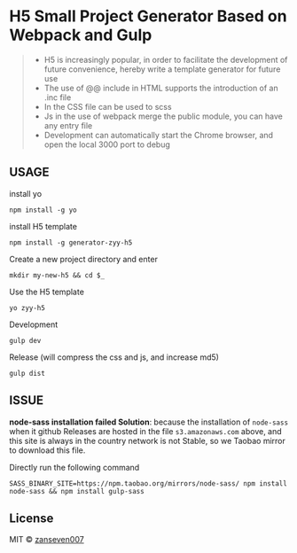 # H5 Small Project Generator Based on Webpack and Gulp

> - H5 is increasingly popular, in order to facilitate the development of future convenience, hereby write a template generator for future use
> - The use of @@ include in HTML supports the introduction of an .inc file
> - In the CSS file can be used to scss
> - Js in the use of webpack merge the public module, you can have any entry file
> - Development can automatically start the Chrome browser, and open the local 3000 port to debug

## USAGE
install yo

```
npm install -g yo
```
install H5 template

```
npm install -g generator-zyy-h5
```
Create a new project directory and enter

```
mkdir my-new-h5 && cd $_
```
Use the H5 template

```
yo zyy-h5
```

Development

```
gulp dev
```
Release (will compress the css and js, and increase md5)
```
gulp dist
```

## ISSUE

**node-sass installation failed Solution**: because the installation of `node-sass` when it github Releases are hosted in the file `s3.amazonaws.com` above, and this site is always in the country network is not Stable, so we Taobao mirror to download this file.

Directly run the following command

```
SASS_BINARY_SITE=https://npm.taobao.org/mirrors/node-sass/ npm install node-sass && npm install gulp-sass
```

## License
MIT © [zanseven007](https://github.com/zanseven007)
